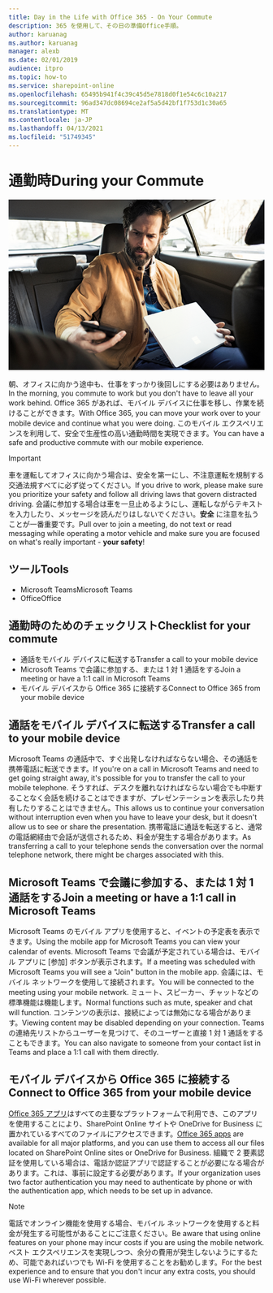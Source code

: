 ```yaml
---
title: Day in the Life with Office 365 - On Your Commute
description: 365 を使用して、その日の準備Office手順。
author: karuanag
ms.author: karuanag
manager: alexb
ms.date: 02/01/2019
audience: itpro
ms.topic: how-to
ms.service: sharepoint-online
ms.openlocfilehash: 65495b941f4c39c45d5e7818d0f1e54c6c10a217
ms.sourcegitcommit: 96ad347dc08694ce2af5a5d42bf1f753d1c30a65
ms.translationtype: MT
ms.contentlocale: ja-JP
ms.lasthandoff: 04/13/2021
ms.locfileid: "51749345"
---
```

# <a name="during-your-commute"></a><span data-ttu-id="7e56e-103">通勤時</span><span class="sxs-lookup"><span data-stu-id="7e56e-103">During your Commute</span></span>

![通勤のビジュアル](media/ditl_commute.png)

<span data-ttu-id="7e56e-105">朝、オフィスに向かう途中も、仕事をすっかり後回しにする必要はありません。</span><span class="sxs-lookup"><span data-stu-id="7e56e-105">In the morning, you commute to work but you don't have to leave all your work behind.</span></span> <span data-ttu-id="7e56e-106">Office 365 があれば、モバイル デバイスに仕事を移し、作業を続けることができます。</span><span class="sxs-lookup"><span data-stu-id="7e56e-106">With Office 365, you can move your work over to your mobile device and continue what you were doing.</span></span>  <span data-ttu-id="7e56e-107">このモバイル エクスペリエンスを利用して、安全で生産性の高い通勤時間を実現できます。</span><span class="sxs-lookup"><span data-stu-id="7e56e-107">You can have a safe and productive commute with our mobile experience.</span></span>  

> [!IMPORTANT]
> <span data-ttu-id="7e56e-108">車を運転してオフィスに向かう場合は、安全を第一にし、不注意運転を規制する交通法規すべてに必ず従ってください。</span><span class="sxs-lookup"><span data-stu-id="7e56e-108">If you drive to work, please make sure you prioritize your safety and follow all driving laws that govern distracted driving.</span></span> <span data-ttu-id="7e56e-109">会議に参加する場合は車を一旦止めるようにし、運転しながらテキストを入力したり、メッセージを読んだりはしないでください。**安全** に注意を払うことが一番重要です。</span><span class="sxs-lookup"><span data-stu-id="7e56e-109">Pull over to join a meeting, do not text or read messaging while operating a motor vehicle and make sure you are focused on what's really important - **your safety**!</span></span>


## <a name="tools"></a><span data-ttu-id="7e56e-110">ツール</span><span class="sxs-lookup"><span data-stu-id="7e56e-110">Tools</span></span>
- <span data-ttu-id="7e56e-111">Microsoft Teams</span><span class="sxs-lookup"><span data-stu-id="7e56e-111">Microsoft Teams</span></span>
- <span data-ttu-id="7e56e-112">Office</span><span class="sxs-lookup"><span data-stu-id="7e56e-112">Office</span></span> 

## <a name="checklist-for-your-commute"></a><span data-ttu-id="7e56e-113">通勤時のためのチェックリスト</span><span class="sxs-lookup"><span data-stu-id="7e56e-113">Checklist for your commute</span></span>
- <span data-ttu-id="7e56e-114">通話をモバイル デバイスに転送する</span><span class="sxs-lookup"><span data-stu-id="7e56e-114">Transfer a call to your mobile device</span></span>
- <span data-ttu-id="7e56e-115">Microsoft Teams で会議に参加する、または 1 対 1 通話をする</span><span class="sxs-lookup"><span data-stu-id="7e56e-115">Join a meeting or have a 1:1 call in Microsoft Teams</span></span>
- <span data-ttu-id="7e56e-116">モバイル デバイスから Office 365 に接続する</span><span class="sxs-lookup"><span data-stu-id="7e56e-116">Connect to Office 365 from your mobile device</span></span>
 
## <a name="transfer-a-call-to-your-mobile-device"></a><span data-ttu-id="7e56e-117">通話をモバイル デバイスに転送する</span><span class="sxs-lookup"><span data-stu-id="7e56e-117">Transfer a call to your mobile device</span></span>
<span data-ttu-id="7e56e-118">Microsoft Teams の通話中で、すぐ出発しなければならない場合、その通話を携帯電話に転送できます。</span><span class="sxs-lookup"><span data-stu-id="7e56e-118">If you're on a call in Microsoft Teams and need to get going straight away, it's possible for you to transfer the call to your mobile telephone.</span></span> <span data-ttu-id="7e56e-119">そうすれば、デスクを離れなければならない場合でも中断することなく会話を続けることはできますが、プレゼンテーションを表示したり共有したりすることはできません。</span><span class="sxs-lookup"><span data-stu-id="7e56e-119">This allows us to continue your conversation without interruption even when you have to leave your desk, but it doesn't allow us to see or share the presentation.</span></span> <span data-ttu-id="7e56e-120">携帯電話に通話を転送すると、通常の電話網経由で会話が送信されるため、料金が発生する場合があります。</span><span class="sxs-lookup"><span data-stu-id="7e56e-120">As transferring a call to your telephone sends the conversation over the normal telephone network, there might be charges associated with this.</span></span>

## <a name="join-a-meeting-or-have-a-11-call-in-microsoft-teams"></a><span data-ttu-id="7e56e-121">Microsoft Teams で会議に参加する、または 1 対 1 通話をする</span><span class="sxs-lookup"><span data-stu-id="7e56e-121">Join a meeting or have a 1:1 call in Microsoft Teams</span></span>
<span data-ttu-id="7e56e-122">Microsoft Teams のモバイル アプリを使用すると、イベントの予定表を表示できます。</span><span class="sxs-lookup"><span data-stu-id="7e56e-122">Using the mobile app for Microsoft Teams you can view your calendar of events.</span></span>  <span data-ttu-id="7e56e-123">Microsoft Teams で会議が予定されている場合は、モバイル アプリに [参加] ボタンが表示されます。</span><span class="sxs-lookup"><span data-stu-id="7e56e-123">If a meeting was scheduled with Microsoft Teams you will see a "Join" button in the mobile app.</span></span> <span data-ttu-id="7e56e-124">会議には、モバイル ネットワークを使用して接続されます。</span><span class="sxs-lookup"><span data-stu-id="7e56e-124">You will be connected to the meeting using your mobile network.</span></span>  <span data-ttu-id="7e56e-125">ミュート、スピーカー、チャットなどの標準機能は機能します。</span><span class="sxs-lookup"><span data-stu-id="7e56e-125">Normal functions such as mute, speaker and chat will function.</span></span>  <span data-ttu-id="7e56e-126">コンテンツの表示は、接続によっては無効になる場合があります。</span><span class="sxs-lookup"><span data-stu-id="7e56e-126">Viewing content may be disabled depending on your connection.</span></span> <span data-ttu-id="7e56e-127">Teams の連絡先リストからユーザーを見つけて、そのユーザーと直接 1 対 1 通話をすることもできます。</span><span class="sxs-lookup"><span data-stu-id="7e56e-127">You can also navigate to someone from your contact list in Teams and place a 1:1 call with them directly.</span></span> 

## <a name="connect-to-office-365-from-your-mobile-device"></a><span data-ttu-id="7e56e-128">モバイル デバイスから Office 365 に接続する</span><span class="sxs-lookup"><span data-stu-id="7e56e-128">Connect to Office 365 from your mobile device</span></span>
<span data-ttu-id="7e56e-129">[Office 365 アプリ](https://support.office.com/article/set-up-office-apps-and-email-on-a-mobile-device-7dabb6cb-0046-40b6-81fe-767e0b1f014f?ui=en-US&rs=en-US&ad=US)はすべての主要なプラットフォームで利用でき、このアプリを使用することにより、SharePoint Online サイトや OneDrive for Business に置かれているすべてのファイルにアクセスできます。</span><span class="sxs-lookup"><span data-stu-id="7e56e-129">[Office 365 apps](https://support.office.com/article/set-up-office-apps-and-email-on-a-mobile-device-7dabb6cb-0046-40b6-81fe-767e0b1f014f?ui=en-US&rs=en-US&ad=US) are available for all major platforms, and you can use them to access all our files located on SharePoint Online sites or OneDrive for Business.</span></span> <span data-ttu-id="7e56e-130">組織で 2 要素認証を使用している場合は、電話か認証アプリで認証することが必要になる場合があります。これは、事前に設定する必要があります。</span><span class="sxs-lookup"><span data-stu-id="7e56e-130">If your organization uses two factor authentication you may need to authenticate by phone or with the authentication app, which needs to be set up in advance.</span></span>  

> [!NOTE]
> <span data-ttu-id="7e56e-131">電話でオンライン機能を使用する場合、モバイル ネットワークを使用すると料金が発生する可能性があることにご注意ください。</span><span class="sxs-lookup"><span data-stu-id="7e56e-131">Be aware that using online features on your phone may incur costs if you are using the mobile network.</span></span> <span data-ttu-id="7e56e-132">ベスト エクスペリエンスを実現しつつ、余分の費用が発生しないようにするため、可能であればいつでも Wi-Fi を使用することをお勧めします。</span><span class="sxs-lookup"><span data-stu-id="7e56e-132">For the best experience and to ensure that you don't incur any extra costs, you should use Wi-Fi wherever possible.</span></span>
